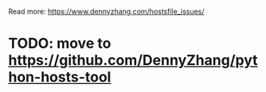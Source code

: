 Read more: https://www.dennyzhang.com/hostsfile_issues/

# TODO: move to https://github.com/DennyZhang/python-hosts-tool
